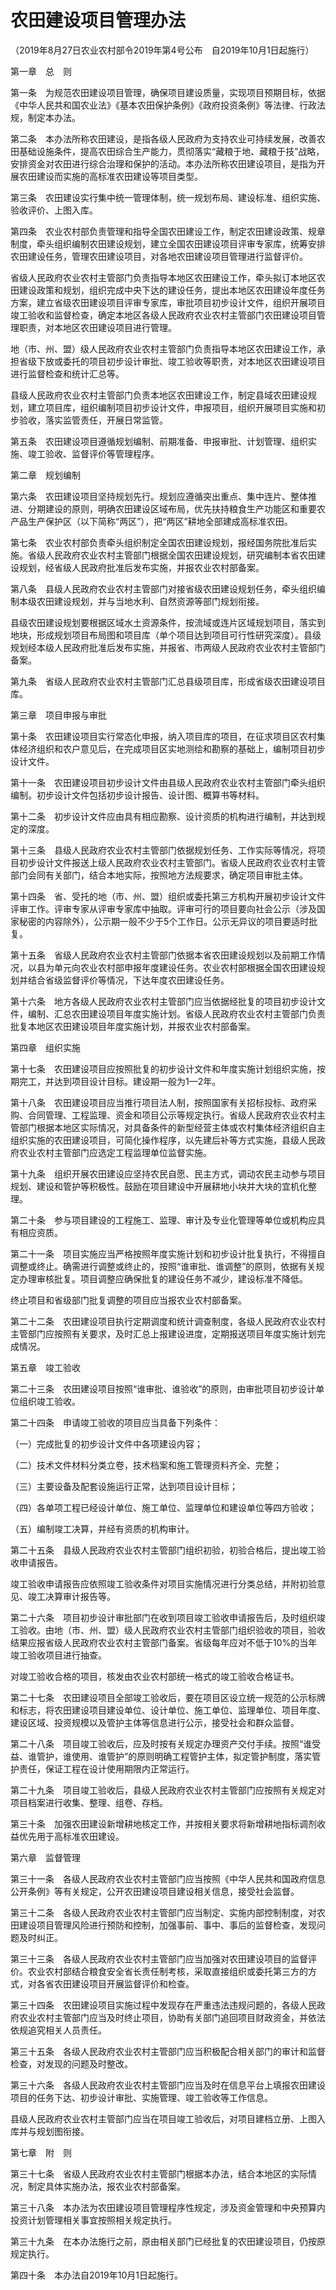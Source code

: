 # 农田建设项目管理办法

（2019年8月27日农业农村部令2019年第4号公布　自2019年10月1日起施行）



第一章　总　则



第一条　为规范农田建设项目管理，确保项目建设质量，实现项目预期目标，依据《中华人民共和国农业法》《基本农田保护条例》《政府投资条例》等法律、行政法规，制定本办法。

第二条　本办法所称农田建设，是指各级人民政府为支持农业可持续发展，改善农田基础设施条件，提高农田综合生产能力，贯彻落实“藏粮于地、藏粮于技”战略，安排资金对农田进行综合治理和保护的活动。本办法所称农田建设项目，是指为开展农田建设而实施的高标准农田建设等项目类型。

第三条　农田建设实行集中统一管理体制，统一规划布局、建设标准、组织实施、验收评价、上图入库。

第四条　农业农村部负责管理和指导全国农田建设工作，制定农田建设政策、规章制度，牵头组织编制农田建设规划，建立全国农田建设项目评审专家库，统筹安排农田建设任务，管理农田建设项目，对各地农田建设项目管理进行监督评价。

省级人民政府农业农村主管部门负责指导本地区农田建设工作，牵头拟订本地区农田建设政策和规划，组织完成中央下达的建设任务，提出本地区农田建设年度任务方案，建立省级农田建设项目评审专家库，审批项目初步设计文件，组织开展项目竣工验收和监督检查，确定本地区各级人民政府农业农村主管部门农田建设项目管理职责，对本地区农田建设项目进行管理。

地（市、州、盟）级人民政府农业农村主管部门负责指导本地区农田建设工作，承担省级下放或委托的项目初步设计审批、竣工验收等职责，对本地区农田建设项目进行监督检查和统计汇总等。

县级人民政府农业农村主管部门负责本地区农田建设工作，制定县域农田建设规划，建立项目库，组织编制项目初步设计文件，申报项目，组织开展项目实施和初步验收，落实监管责任，开展日常监管。

第五条　农田建设项目遵循规划编制、前期准备、申报审批、计划管理、组织实施、竣工验收、监督评价等管理程序。



第二章　规划编制



第六条　农田建设项目坚持规划先行。规划应遵循突出重点、集中连片、整体推进、分期建设的原则，明确农田建设区域布局，优先扶持粮食生产功能区和重要农产品生产保护区（以下简称“两区”），把“两区”耕地全部建成高标准农田。

第七条　农业农村部负责牵头组织制定全国农田建设规划，报经国务院批准后实施。省级人民政府农业农村主管部门根据全国农田建设规划，研究编制本省农田建设规划，经省级人民政府批准后发布实施，并报农业农村部备案。

第八条　县级人民政府农业农村主管部门对接省级农田建设规划任务，牵头组织编制本级农田建设规划，并与当地水利、自然资源等部门规划衔接。

县级农田建设规划要根据区域水土资源条件，按流域或连片区域规划项目，落实到地块，形成规划项目布局图和项目库（单个项目达到项目可行性研究深度）。县级规划经本级人民政府批准后发布实施，并报省、市两级人民政府农业农村主管部门备案。

第九条　省级人民政府农业农村主管部门汇总县级项目库，形成省级农田建设项目库。



第三章　项目申报与审批



第十条　农田建设项目实行常态化申报，纳入项目库的项目，在征求项目区农村集体经济组织和农户意见后，在完成项目区实地测绘和勘察的基础上，编制项目初步设计文件。

第十一条　农田建设项目初步设计文件由县级人民政府农业农村主管部门牵头组织编制。初步设计文件包括初步设计报告、设计图、概算书等材料。

第十二条　初步设计文件应由具有相应勘察、设计资质的机构进行编制，并达到规定的深度。

第十三条　县级人民政府农业农村主管部门依据规划任务、工作实际等情况，将项目初步设计文件报送上级人民政府农业农村主管部门。省级人民政府农业农村主管部门会同有关部门，结合本地实际，按照地方法规要求，确定项目审批主体。

第十四条　省、受托的地（市、州、盟）组织或委托第三方机构开展初步设计文件评审工作。评审专家从评审专家库中抽取。评审可行的项目要向社会公示（涉及国家秘密的内容除外），公示期一般不少于5个工作日。公示无异议的项目要适时批复。

第十五条　省级人民政府农业农村主管部门依据本省农田建设规划以及前期工作情况，以县为单元向农业农村部申报年度建设任务。农业农村部根据全国农田建设规划并结合省级监督评价等情况，下达年度农田建设任务。

第十六条　地方各级人民政府农业农村主管部门应当依据经批复的项目初步设计文件，编制、汇总农田建设项目年度实施计划。省级人民政府农业农村主管部门负责批复本地区农田建设项目年度实施计划，并报农业农村部备案。



第四章　组织实施



第十七条　农田建设项目应按照批复的初步设计文件和年度实施计划组织实施，按期完工，并达到项目设计目标。建设期一般为1—2年。

第十八条　农田建设项目应当推行项目法人制，按照国家有关招标投标、政府采购、合同管理、工程监理、资金和项目公示等规定执行。省级人民政府农业农村主管部门根据本地区实际情况，对具备条件的新型经营主体或农村集体经济组织自主组织实施的农田建设项目，可简化操作程序，以先建后补等方式实施，县级人民政府农业农村主管部门应选定工程监理单位监督实施。

第十九条　组织开展农田建设应坚持农民自愿、民主方式，调动农民主动参与项目规划、建设和管护等积极性。鼓励在项目建设中开展耕地小块并大块的宜机化整理。

第二十条　参与项目建设的工程施工、监理、审计及专业化管理等单位或机构应具有相应资质。

第二十一条　项目实施应当严格按照年度实施计划和初步设计批复执行，不得擅自调整或终止。确需进行调整或终止的，按照“谁审批、谁调整”的原则，依据有关规定办理审核批复。项目调整应确保批复的建设任务不减少，建设标准不降低。

终止项目和省级部门批复调整的项目应当报农业农村部备案。

第二十二条　农田建设项目执行定期调度和统计调查制度，各级人民政府农业农村主管部门应按照有关要求，及时汇总上报建设进度，定期报送项目年度实施计划完成情况。



第五章　竣工验收



第二十三条　农田建设项目按照“谁审批、谁验收”的原则，由审批项目初步设计单位组织竣工验收。

第二十四条　申请竣工验收的项目应当具备下列条件：

（一）完成批复的初步设计文件中各项建设内容；

（二）技术文件材料分类立卷，技术档案和施工管理资料齐全、完整；

（三）主要设备及配套设施运行正常，达到项目设计目标；

（四）各单项工程已经设计单位、施工单位、监理单位和建设单位等四方验收；

（五）编制竣工决算，并经有资质的机构审计。

第二十五条　县级人民政府农业农村主管部门组织初验，初验合格后，提出竣工验收申请报告。

竣工验收申请报告应依照竣工验收条件对项目实施情况进行分类总结，并附初验意见、竣工决算审计报告等。

第二十六条　项目初步设计审批部门在收到项目竣工验收申请报告后，及时组织竣工验收。由地（市、州、盟）级人民政府农业农村主管部门组织验收的项目，验收结果应报省级人民政府农业农村主管部门备案。省级每年应对不低于10%的当年竣工验收项目进行抽查。

对竣工验收合格的项目，核发由农业农村部统一格式的竣工验收合格证书。

第二十七条　农田建设项目全部竣工验收后，要在项目区设立统一规范的公示标牌和标志，将农田建设项目建设单位、设计单位、施工单位、监理单位、项目年度、建设区域、投资规模以及管护主体等信息进行公示，接受社会和群众监督。

第二十八条　项目竣工验收后，应及时按有关规定办理资产交付手续。按照“谁受益、谁管护，谁使用、谁管护”的原则明确工程管护主体，拟定管护制度，落实管护责任，保证工程在设计使用期限内正常运行。

第二十九条　项目竣工验收后，县级人民政府农业农村主管部门应按照有关规定对项目档案进行收集、整理、组卷、存档。

第三十条　加强农田建设新增耕地核定工作，并按相关要求将新增耕地指标调剂收益优先用于高标准农田建设。



第六章　监督管理



第三十一条　各级人民政府农业农村主管部门应当按照《中华人民共和国政府信息公开条例》等有关规定，公开农田建设项目建设相关信息，接受社会监督。

第三十二条　各级人民政府农业农村主管部门应当制定、实施内部控制制度，对农田建设项目管理风险进行预防和控制，加强事前、事中、事后的监督检查，发现问题及时纠正。

第三十三条　各级人民政府农业农村主管部门应当加强对农田建设项目的监督评价。农业农村部结合粮食安全省长责任制考核，采取直接组织或委托第三方的方式，对各省农田建设项目开展监督评价和检查。

第三十四条　农田建设项目实施过程中发现存在严重违法违规问题的，各级人民政府农业农村主管部门应当及时终止项目，协助有关部门追回项目财政资金，并依法依规追究相关人员责任。

第三十五条　各级人民政府农业农村主管部门应当积极配合相关部门的审计和监督检查，对发现的问题及时整改。

第三十六条　各级人民政府农业农村主管部门应当及时在信息平台上填报农田建设项目的任务下达、初步设计审批、实施管理、竣工验收等工作信息。

县级人民政府农业农村主管部门应当在项目竣工验收后，对项目建档立册、上图入库并与规划图衔接。



第七章　附　则



第三十七条　省级人民政府农业农村主管部门根据本办法，结合本地区的实际情况，制定具体实施办法，报农业农村部备案。

第三十八条　本办法为农田建设项目管理程序性规定，涉及资金管理和中央预算内投资计划管理相关事宜按照相关规定执行。

第三十九条　在本办法施行之前，原由相关部门已经批复的农田建设项目，仍按原规定执行。

第四十条　本办法自2019年10月1日起施行。